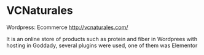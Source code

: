 # VCNaturales
Wordpress: Ecommerce
http://vcnaturales.com/

It is an online store of products such as protein and fiber in Wordprees with hosting in Goddady, several plugins were used, one of them was Elementor
